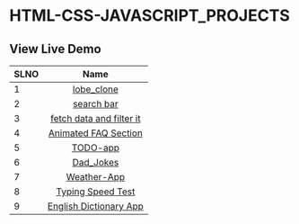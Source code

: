 # HTML-CSS-JAVASCRIPT_PROJECTS
## View Live Demo

| SLNO |                                                Name                                                |
| --- | :-------------------------------------------------------------------------------------------------: |
| 1   |                   [lobe_clone](https://soumendas-lobe-clone.netlify.app/)                           |
| 2   |                       [search bar](https://soumen-search.netlify.app/)                              |
| 3   |    [fetch data and filter it](https://soumen-filter.netlify.app/)                                   |
| 4   |              [Animated FAQ Section](https://soumen-faq-section.netlify.app/)                        |
| 5   |              [TODO-app](https://soumen-todo-app.netlify.app/)                                       |
| 6   |              [Dad_Jokes](https://cerulean-belekoy-7a44c4.netlify.app/)                              |
| 7   |              [Weather-App](https://weather-app-soumen.netlify.app/)                                 |
| 8   |              [Typing Speed Test](https://soumen-typing-test.netlify.app/)                           |
| 9   |              [English Dictionary App ](https://soumen-dictionary.netlify.app/)                      |


     
